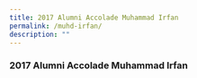 ```yaml
---
title: 2017 Alumni Accolade Muhammad Irfan
permalink: /muhd-irfan/
description: ""
---
```

### 2017 Alumni Accolade Muhammad Irfan